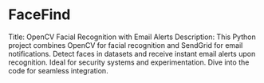 # FaceFind
Title: OpenCV Facial Recognition with Email Alerts  Description: This Python project combines OpenCV for facial recognition and SendGrid for email notifications. Detect faces in datasets and receive instant email alerts upon recognition. Ideal for security systems and experimentation. Dive into the code for seamless integration.
